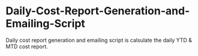 # Daily-Cost-Report-Generation-and-Emailing-Script
Daily cost report generation and emailing script is calsulate the daily YTD &amp; MTD cost report.
